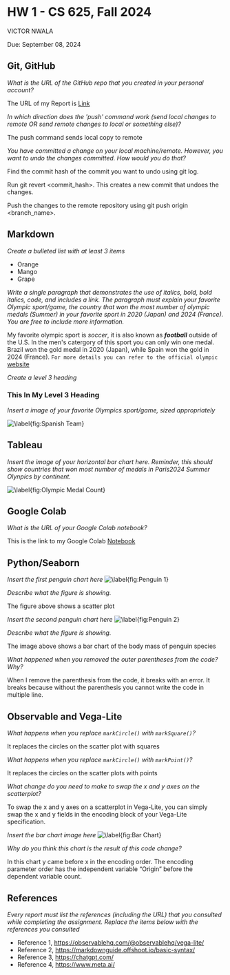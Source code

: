 # HW 1 - CS 625, Fall 2024

VICTOR NWALA 

Due: September 08, 2024

## Git, GitHub

*What is the URL of the GitHub repo that you created in your personal account?*

The URL of my Report is [Link](https://github.com/odu-cs625-datavis/Fall24-aveerasa-vnwal001)
   
*In which direction does the 'push' command work (send local changes to remote OR send remote changes to local or something else)?*

The push command sends local copy to remote
   
*You have committed a change on your local machine/remote. However, you want to undo the changes committed. How would you do that?*

Find the commit hash of the commit you want to undo using git log. 

Run git revert <commit_hash>. This creates a new commit that undoes the changes. 

Push the changes to the remote repository using git push origin <branch_name>.

## Markdown

*Create a bulleted list with at least 3 items*

- Orange
- Mango
- Grape



*Write a single paragraph that demonstrates the use of italics, bold, bold italics, code, and includes a link. The paragraph must explain your favorite Olympic sport/game, the country that won the most number of olympic medals (Summer) in your favorite sport in 2020 (Japan) and 2024 (France). You are free to include more information.*

My favorite olympic sport is *soccer*, it is also known as *__football__* outside of the U.S. In the men's catergory of this 
sport you can only win one medal. Brazil won the gold medal in 2020 (Japan), while Spain won the gold in 2024 (France). `For
more details you can refer to the official olympic` [website](https://olympics.com/en/news/olympic-football-winners-list-men-women-gold-medals-champions) 

*Create a level 3 heading*
### This In My Level 3 Heading
*Insert a image of your favorite Olympics sport/game, sized appropriately*

![\label{fig:Spanish Team}](https://github.com/vnwal001/CS625-2ND/blob/main/olympic%20image.jpg)

## Tableau  
*Insert the image of your horizontal bar chart here. Reminder, this should show countries that won most number of medals in Paris2024 Summer Olynpics by continent.*

![\label{fig:Olympic Medal Count}](https://github.com/vnwal001/CS625-2ND/blob/main/Paris%202024%20Olympics.jpg)

## Google Colab

*What is the URL of your Google Colab notebook?*

This is the link to my Google Colab [Notebook](https://colab.research.google.com/drive/1_mXwqMkIBWL-y3ICkcqrNPPDWoSydE7I#scrollTo=gh2gkteR8ish)

## Python/Seaborn

*Insert the first penguin chart here*
![\label{fig:Penguin 1}](https://github.com/vnwal001/CS625-2ND/blob/main/panda1.png)


*Describe what the figure is showing.*

The figure above shows a scatter plot

*Insert the second penguin chart here*
![\label{fig:Penguin 2}](https://github.com/vnwal001/CS625-2ND/blob/main/panda2.png)

*Describe what the figure is showing.*

The image above shows a bar chart of the body mass of penguin species 

*What happened when you removed the outer parentheses from the code? Why?*

When I remove the parenthesis from the code, it breaks with an error. It breaks because without the parenthesis you cannot write the code in multiple
line. 

## Observable and Vega-Lite

*What happens when you replace `markCircle()` with `markSquare()`?*

It replaces the circles on the scatter plot with squares  

*What happens when you replace `markCircle()` with `markPoint()`?*

It replaces the circles on the scatter plots with points

*What change do you need to make to swap the x and y axes on the scatterplot?*

To swap the x and y axes on a scatterplot in Vega-Lite, you can simply swap the x and y fields in the encoding block of your Vega-Lite specification.

*Insert the bar chart image here*
![\label{fig:Bar Chart}](https://github.com/vnwal001/CS625-2ND/blob/main/barChart.png)

*Why do you think this chart is the result of this code change?*

 In this chart y came before x in the encoding order. The encoding parameter order has the independent variable “Origin” before the dependent variable count.

## References

*Every report must list the references (including the URL) that you consulted while completing the assignment. Replace the items below with the references you consulted*

* Reference 1, <https://observablehq.com/@observablehq/vega-lite/>
* Reference 2, <https://markdownguide.offshoot.io/basic-syntax/>
* Reference 3, <https://chatgpt.com/>
* Reference 4, <https://www.meta.ai/>
